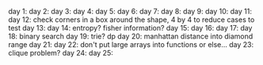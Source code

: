 day 1:
day 2:
day 3:
day 4:
day 5:
day 6:
day 7:
day 8:
day 9:
day 10:
day 11:
day 12: check corners in a box around the shape, 4 by 4 to reduce cases to test
day 13:
day 14: entropy? fisher information?
day 15:
day 16:
day 17:
day 18: binary search
day 19: trie? dp
day 20: manhattan distance into diamond range
day 21:
day 22: don't put large arrays into functions or else...
day 23: clique problem?
day 24:
day 25:
